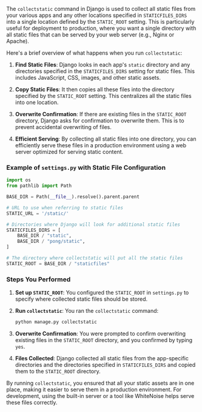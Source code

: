 The `collectstatic` command in Django is used to collect all static files from your various apps and any other locations specified in `STATICFILES_DIRS` into a single location defined by the `STATIC_ROOT` setting. This is particularly useful for deployment to production, where you want a single directory with all static files that can be served by your web server (e.g., Nginx or Apache).

Here's a brief overview of what happens when you run `collectstatic`:

1. **Find Static Files**:
   Django looks in each app's `static` directory and any directories specified in the `STATICFILES_DIRS` setting for static files. This includes JavaScript, CSS, images, and other static assets.

2. **Copy Static Files**:
   It then copies all these files into the directory specified by the `STATIC_ROOT` setting. This centralizes all the static files into one location.

3. **Overwrite Confirmation**:
   If there are existing files in the `STATIC_ROOT` directory, Django asks for confirmation to overwrite them. This is to prevent accidental overwriting of files.

4. **Efficient Serving**:
   By collecting all static files into one directory, you can efficiently serve these files in a production environment using a web server optimized for serving static content.

### Example of `settings.py` with Static File Configuration

```python
import os
from pathlib import Path

BASE_DIR = Path(__file__).resolve().parent.parent

# URL to use when referring to static files
STATIC_URL = '/static/'

# Directories where Django will look for additional static files
STATICFILES_DIRS = [
    BASE_DIR / "static",
    BASE_DIR / "pong/static",
]

# The directory where collectstatic will put all the static files
STATIC_ROOT = BASE_DIR / "staticfiles"
```

### Steps You Performed

1. **Set up `STATIC_ROOT`**:
   You configured the `STATIC_ROOT` in `settings.py` to specify where collected static files should be stored.

2. **Run `collectstatic`**:
   You ran the `collectstatic` command:

   ```bash
   python manage.py collectstatic
   ```

3. **Overwrite Confirmation**:
   You were prompted to confirm overwriting existing files in the `STATIC_ROOT` directory, and you confirmed by typing `yes`.

4. **Files Collected**:
   Django collected all static files from the app-specific directories and the directories specified in `STATICFILES_DIRS` and copied them to the `STATIC_ROOT` directory.

By running `collectstatic`, you ensured that all your static assets are in one place, making it easier to serve them in a production environment. For development, using the built-in server or a tool like WhiteNoise helps serve these files correctly.
